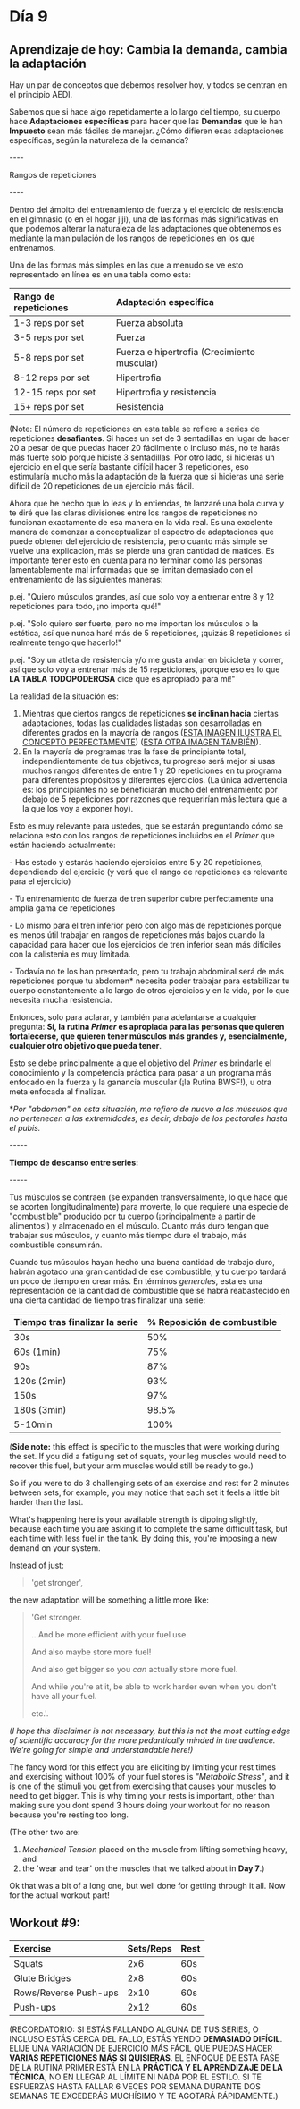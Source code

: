 # Día 9

## Aprendizaje de hoy: Cambia la demanda, cambia la adaptación

Hay un par de conceptos que debemos resolver hoy, y todos se centran en el principio AEDI.

Sabemos que si hace algo repetidamente a lo largo del tiempo, su cuerpo hace **Adaptaciones específicas** para hacer que las **Demandas** que le han **Impuesto** sean más fáciles de manejar. ¿Cómo difieren esas adaptaciones específicas, según la naturaleza de la demanda?

\----

Rangos de repeticiones

\----

Dentro del ámbito del entrenamiento de fuerza y el ejercicio de resistencia en el gimnasio (o en el hogar jiji), una de las formas más significativas en que podemos alterar la naturaleza de las adaptaciones que obtenemos es mediante la manipulación de los rangos de repeticiones en los que entrenamos.

Una de las formas más simples en las que a menudo se ve esto representado en línea es en una tabla como esta:

|Rango de repeticiones|Adaptación específica|
|:-|:-|
|1-3 reps por set|Fuerza absoluta|
|3-5 reps por set|Fuerza|
|5-8 reps por set|Fuerza e hipertrofia (Crecimiento muscular)|
|8-12 reps por set|Hipertrofia|
|12-15 reps por set|Hipertrofia y resistencia|
|15+ reps por set|Resistencia|

(Note: El número de repeticiones en esta tabla se refiere a series de repeticiones **desafiantes**. Si haces un set de 3 sentadillas en lugar de hacer 20 a pesar de que puedas hacer 20 fácilmente o incluso más, no te harás más fuerte solo porque hiciste 3 sentadillas. Por otro lado, si hicieras un ejercicio en el que sería bastante difícil hacer 3 repeticiones, eso estimularía mucho más la adaptación de la fuerza que si hicieras una serie difícil de 20 repeticiones de un ejercicio más fácil.

Ahora que he hecho que lo leas y lo entiendas, te lanzaré una bola curva y te diré que las claras divisiones entre los rangos de repeticiones no funcionan exactamente de esa manera en la vida real. Es una excelente manera de comenzar a conceptualizar el espectro de adaptaciones que puede obtener del ejercicio de resistencia, pero cuanto más simple se vuelve una explicación, más se pierde una gran cantidad de matices. Es importante tener esto en cuenta para no terminar como las personas lamentablemente mal informadas que se limitan demasiado con el entrenamiento de las siguientes maneras:

p.ej. "Quiero músculos grandes, así que solo voy a entrenar entre 8 y 12 repeticiones para todo, ¡no importa qué!"

p.ej. "Solo quiero ser fuerte, pero no me importan los músculos o la estética, así que nunca haré más de 5 repeticiones, ¡quizás 8 repeticiones si realmente tengo que hacerlo!"

p.ej. "Soy un atleta de resistencia y/o me gusta andar en bicicleta y correr, así que solo voy a entrenar más de 15 repeticiones, ¡porque eso es lo que **LA TABLA TODOPODEROSA** dice que es apropiado para mí!"

La realidad de la situación es:

1. Mientras que ciertos rangos de repeticiones **se inclinan hacia** ciertas adaptaciones, todas las cualidades listadas son desarrolladas en diferentes grados en la mayoría de rangos ([ESTA IMAGEN ILUSTRA EL CONCEPTO PERFECTAMENTE](https://myzone-strengtheory.netdna-ssl.com/wp-content/uploads/2016/02/12752057_10153492667389016_1119053659_o-593x1024.jpg)) ([ESTA OTRA IMAGEN TAMBIÉN](https://i0.wp.com/tuusasports.com/wp-content/uploads/2019/05/nacc88yttocc88kuva-2019-5-25-kello-18.13.11.png?resize=731%2C323&ssl=1)).
2. En la mayoría de programas tras la fase de principiante total, independientemente de tus objetivos, tu progreso será mejor si usas muchos rangos diferentes de entre 1 y 20 repeticiones en tu programa para diferentes propósitos y diferentes ejercicios. (La única advertencia es: los principiantes no se beneficiarán mucho del entrenamiento por debajo de 5 repeticiones por razones que requerirían más lectura que a la que los voy a exponer hoy).

Esto es muy relevante para ustedes, que se estarán preguntando cómo se relaciona esto con los rangos de repeticiones incluidos en el *Primer* que están haciendo actualmente:

\- Has estado y estarás haciendo ejercicios entre 5 y 20 repeticiones, dependiendo del ejercicio (y verá que el rango de repeticiones es relevante para el ejercicio)

\- Tu entrenamiento de fuerza de tren superior cubre perfectamente una amplia gama de repeticiones

\- Lo mismo para el tren inferior pero con algo más de repeticiones porque es menos útil trabajar en rangos de repeticiones más bajos cuando la capacidad para hacer que los ejercicios de tren inferior sean más difíciles con la calistenia es muy limitada.

\- Todavía no te los han presentado, pero tu trabajo abdominal será de más repeticiones porque tu abdomen\* necesita poder trabajar para estabilizar tu cuerpo constantemente a lo largo de otros ejercicios y en la vida, por lo que necesita mucha resistencia.

Entonces, solo para aclarar, y también para adelantarse a cualquier pregunta: **Sí, la rutina *Primer* es apropiada para las personas que quieren fortalecerse, que quieren tener músculos más grandes y, esencialmente, cualquier otro objetivo que pueda tener**.

Esto se debe principalmente a que el objetivo del *Primer* es brindarle el conocimiento y la competencia práctica para pasar a un programa más enfocado en la fuerza y la ganancia muscular (¡la Rutina BWSF!), u otra meta enfocada al finalizar.

\**Por "abdomen" en esta situación, me refiero de nuevo a los músculos que no pertenecen a las extremidades, es decir, debajo de los pectorales hasta el pubis.*

\-----

**Tiempo de descanso entre series:**

\-----

Tus músculos se contraen (se expanden transversalmente, lo que hace que se acorten longitudinalmente) para moverte, lo que requiere una especie de "combustible" producido por tu cuerpo (¡principalmente a partir de alimentos!) y almacenado en el músculo. Cuanto más duro tengan que trabajar sus músculos, y cuanto más tiempo dure el trabajo, más combustible consumirán.

Cuando tus músculos hayan hecho una buena cantidad de trabajo duro, habrán agotado una gran cantidad de ese combustible, y tu cuerpo tardará un poco de tiempo en crear más. En términos *generales*, esta es una representación de la cantidad de combustible que se habrá reabastecido en una cierta cantidad de tiempo tras finalizar una serie:

|Tiempo tras finalizar la serie|% Reposición de combustible|
|:-|:-|
|30s|50%|
|60s (1min)|75%|
|90s|87%|
|120s (2min)|93%|
|150s|97%|
|180s (3min)|98.5%|
|5-10min|100%|

(**Side note:** this effect is specific to the muscles that were working during the set. If you did a fatiguing set of squats, your leg muscles would need to recover this fuel, but your arm muscles would still be ready to go.)

So if you were to do 3 challenging sets of an exercise and rest for 2 minutes between sets, for example, you may notice that each set it feels a little bit harder than the last.

What's happening here is your available strength is dipping slightly, because each time you are asking it to complete the same difficult task, but each time with less fuel in the tank. By doing this, you're imposing a new demand on your system.

Instead of just:

>'get stronger',

the new adaptation will be something a little more like:

>'Get stronger.  
>  
>...And be more efficient with your fuel use.  
>  
>And also maybe store more fuel!  
>  
>And also get bigger so you *can* actually store more fuel.  
>  
>And while you're at it, be able to work harder even when you don't have all your fuel.  
>  
>etc.'.

*(I hope this disclaimer is not necessary, but this is not the most cutting edge of scientific accuracy for the more pedantically minded in the audience. We're going for simple and understandable here!)*

The fancy word for this effect you are eliciting by limiting your rest times and exercising without 100% of your fuel stores is *"Metabolic Stress"*, and it is one of the stimuli you get from exercising that causes your muscles to need to get bigger. This is why timing your rests is important, other than making sure you dont spend 3 hours doing your workout for no reason because you're resting too long.

(The other two are:

1. *Mechanical Tension* placed on the muscle from lifting something heavy, and
2. the 'wear and tear' on the muscles that we talked about in **Day 7**.)

Ok that was a bit of a long one, but well done for getting through it all. Now for the actual workout part!

## Workout #9:

|Exercise|Sets/Reps|Rest|
|:-|:-|:-|
|Squats|2x6|60s|
|Glute Bridges|2x8|60s|
|Rows/Reverse Push-ups|2x10|60s|
|Push-ups|2x12|60s|

(RECORDATORIO: SI ESTÁS FALLANDO ALGUNA DE TUS SERIES, O INCLUSO ESTÁS CERCA DEL FALLO, ESTÁS YENDO **DEMASIADO DIFÍCIL**. ELIJE UNA VARIACIÓN DE EJERCICIO MÁS FÁCIL QUE PUEDAS HACER **VARIAS REPETICIONES MÁS SI QUISIERAS**. EL ENFOQUE DE ESTA FASE DE LA RUTINA PRIMER ESTÁ EN LA **PRÁCTICA Y EL APRENDIZAJE DE LA TÉCNICA**, NO EN LLEGAR AL LÍMITE NI NADA POR EL ESTILO. SI TE ESFUERZAS HASTA FALLAR 6 VECES POR SEMANA DURANTE DOS SEMANAS TE EXCEDERÁS MUCHÍSIMO Y TE AGOTARÁ RÁPIDAMENTE.)